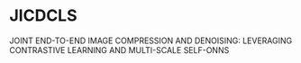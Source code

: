 # JICDCLS
JOINT END-TO-END IMAGE COMPRESSION AND DENOISING: LEVERAGING CONTRASTIVE LEARNING AND MULTI-SCALE SELF-ONNS
